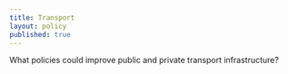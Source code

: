 ```yaml
---
title: Transport
layout: policy
published: true
---
```


What policies could improve public and private transport infrastructure?
